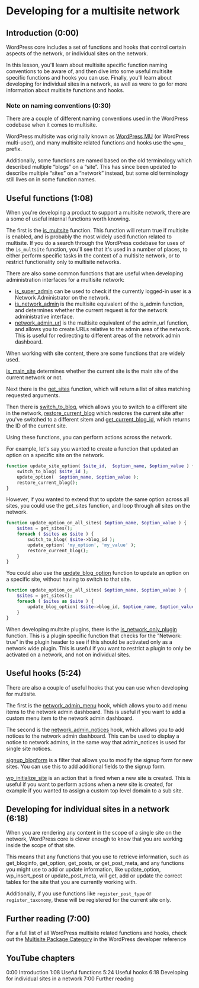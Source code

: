 # Developing for a multisite network

## Introduction (0:00)

WordPress core includes a set of functions and hooks that control certain aspects of the network, or individual sites on the network.

In this lesson, you'll learn about multisite specific function naming conventions to be aware of, and then dive into some useful multisite specific functions and hooks you can use. Finally, you'll learn about developing for individual sites in a network, as well as were to go for more information about multisite functions and hooks.

### Note on naming conventions (0:30)

There are a couple of different naming conventions used in the WordPress codebase when it comes to multisite.

WordPress multisite was originally known as [WordPress MU](https://codex.wordpress.org/WordPress_MU) (or WordPress multi-user), and many multisite related functions and hooks use the `wpmu_` prefix.

Additionally, some functions are named based on the old terminology which described multiple “blogs” on a “site”. This has since been updated to describe multiple “sites” on a “network” instead, but some old terminology still lives on in some function names.

## Useful functions (1:08)

When you're developing a product to support a multisite network, there are a some of useful internal functions worth knowing.

The first is the [is_multsite](https://developer.wordpress.org/reference/functions/is_multisite/) function. This function will return true if multisite is enabled, and is probably the most widely used function related to multisite. If you do a search through the WordPress codebase for uses of the `is_multsite` function, you'll see that it's used in a number of places, to either perform specific tasks in the context of a multisite network, or to restrict functionality only to multisite networks.

There are also some common functions that are useful when developing administration interfaces for a multisite network:

- [is_super_admin](https://developer.wordpress.org/reference/functions/is_super_admin/) can be used to check if the currently logged-in user is a Network Administrator on the network.
- [is_network_admin](https://developer.wordpress.org/reference/functions/is_network_admin/) is the multisite equivalent of the is_admin function, and determines whether the current request is for the network administrative interface.
- [network_admin_url](https://developer.wordpress.org/reference/functions/network_admin_url/) is the multisite equivalent of the admin_url function, and allows you to create URLs relative to the admin area of the network. This is useful for redirecting to different areas of the network admin dashboard.

When working with site content, there are some functions that are widely used.

[is_main_site](https://developer.wordpress.org/reference/functions/is_main_site/) determines whether the current site is the main site of the current network or not.

Next there is the [get_sites](https://developer.wordpress.org/reference/functions/get_sites/) function, which will return a list of sites matching requested arguments.

Then there is [switch_to_blog](https://developer.wordpress.org/reference/functions/switch_to_blog/), which allows you to switch to a different site in the network, [restore_current_blog](https://developer.wordpress.org/reference/functions/restore_current_blog/) which restores the current site after you've switched to a different sitem and [get_current_blog_id](https://developer.wordpress.org/reference/functions/get_current_blog_id/), which returns the ID of the current site.

Using these functions, you can perform actions across the network.

For example, let's say you wanted to create a function that updated an option on a specific site on the network.

```php
function update_site_option( $site_id,  $option_name, $option_value ) {
    switch_to_blog( $site_id );
    update_option(  $option_name, $option_value );
    restore_current_blog();
}
```

However, if you wanted to extend that to update the same option across all sites, you could use the get_sites function, and loop through all sites on the network.

```php
function update_option_on_all_sites( $option_name, $option_value ) {
    $sites = get_sites();
    foreach ( $sites as $site ) {
        switch_to_blog( $site->blog_id );
        update_option( 'my_option', 'my_value' );
        restore_current_blog();
    }
}
```

You could also use the [update_blog_option](https://developer.wordpress.org/reference/functions/update_blog_option/) function to update an option on a specific site, without having to switch to that site.

```php
function update_option_on_all_sites( $option_name, $option_value ) {
    $sites = get_sites();
    foreach ( $sites as $site ) {
        update_blog_option( $site->blog_id, $option_name, $option_value );
    }
}
```

When developing multsite plugins, there is the [is_network_only_plugin](https://developer.wordpress.org/reference/functions/is_network_only_plugin/) function. This is a plugin specific function that checks for the “Network: true” in the plugin header to see if this should be activated only as a network wide plugin. This is useful if you want to restrict a plugin to only be activated on a network, and not on individual sites.

## Useful hooks (5:24)

There are also a couple of useful hooks that you can use when developing for multisite.

The first is the [network_admin_menu](https://developer.wordpress.org/reference/hooks/network_admin_menu/) hook, which allows you to add menu items to the network admin dashboard. This is useful if you want to add a custom menu item to the network admin dashboard.

The second is the [network_admin_notices](https://developer.wordpress.org/reference/hooks/network_admin_notices/) hook, which allows you to add notices to the network admin dashboard. This can be used to display a notice to network admins, in the same way that admin_notices is used for single site notices.

[signup_blogform](https://developer.wordpress.org/reference/hooks/signup_blogform/) is a filter that allows you to modify the signup form for new sites. You can use this to add additional fields to the signup form.

[wp_initialize_site](https://developer.wordpress.org/reference/hooks/wp_initialize_site/) is an action that is fired when a new site is created. This is useful if you want to perform actions when a new site is created, for example if you wanted to assign a custom top level domain to a sub site.

## Developing for individual sites in a network (6:18)

When you are rendering any content in the scope of a single site on the network, WordPress core is clever enough to know that you are working inside the scope of that site.

This means that any functions that you use to retrieve information, such as get_bloginfo, get_option, get_posts, or get_post_meta, and any functions you might use to add or update information, like update_option, wp_insert_post or update_post_meta, will get, add or update the correct tables for the site that you are currently working with.

Additionally, if you use functions like `register_post_type` or `register_taxonomy`, these will be registered for the current site only.

## Further reading (7:00)

For a full list of all WordPress multisite related functions and hooks, check out the [Multisite Package Category](https://developer.wordpress.org/reference/package/multisite/) in the WordPress developer reference

## YouTube chapters

0:00 Introduction
1:08 Useful functions
5:24 Useful hooks
6:18 Developing for individual sites in a network
7:00 Further reading